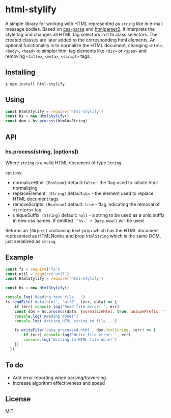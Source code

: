 # html-stylify

A simple library for working with HTML represented as `string` like in e-mail message bodies. Based on [css-parse](https://www.npmjs.com/package/css) and [htmlparser2](https://www.npmjs.com/package/htmlparser2). It interprets the style tag and changes all HTML tag selectors in it to class selectors. The created classes are later added to the corresponding html elements. An optional functionality is to normalize the HTML document, changing `<html>`, `<body>`, `<head>` to simpler html tag elements like `<div>` or `<span>` and removing `<title>`, `<meta>`, `<script>` tags.

## Installing
`$ npm install html-stylify`

## Using

```js
const HtmlStylify = require('html-stylify')
const hs = new HtmlStylify()
const dom = hs.process(htmlAsString)
```

## API

### hs.process(string, [options])

Where `string` is a valid HTML document of type `String`.

`options`:
- normalizeHtml: `[Boolean]` default:`false` - the flag used to initiate html normalizing
- replaceElement: `[String]` default:`div` - the element used to replace HTML document tags
- removeScripts: `[Boolean]` default: `true` - flag indicating the removal of `<scripts>` tag
- uniqueSuffix: `[String]` default: `null` - a string to be used as a uniq suffix in new css names. If omitted ` 'hs-' + Date.now()` will be used

Returns an `[Object]` containing `html` prop which has the HTML document represented as HTMLNodes and prop `htmlString` which is the same DOM, just serialized as `string`.

## Example

```js
const fs = require('fs')
const util = require('util')
const HtmlStylify = require('html-stylify')

const hs = new HtmlStylify()

console.log('Reading test file...')
fs.readFile('data.html', 'utf8', (err, data) => {
    if (err) console.log('Read file error: ', err)
    const dom = hs.process(data, {normalizeHtml: true, uniquePrefix: 'myApp'})
    console.log('Reading done!')
    console.log('Writing HTML string to file...')

    fs.writeFile('data_processed.html', dom.htmlString, (err) => {
        if (err) console.log('Write file error: ', err)
        console.log('Writing to HTML file done!')
    })
  })
```

## To do
- Add error reporting when parsing/traversing
- Increase algorithm effectiveness and speed

## License
MIT
